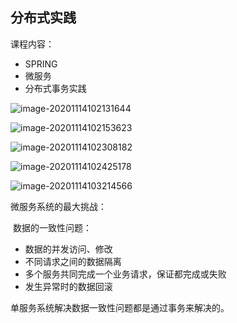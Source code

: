 ## 分布式实践

课程内容：

- SPRING
- 微服务
- 分布式事务实践

![image-20201114102131644](C:\Users\Ally\AppData\Roaming\Typora\typora-user-images\image-20201114102131644.png)

![image-20201114102153623](C:\Users\Ally\AppData\Roaming\Typora\typora-user-images\image-20201114102153623.png)

![image-20201114102308182](C:\Users\Ally\AppData\Roaming\Typora\typora-user-images\image-20201114102308182.png)

![image-20201114102425178](C:\Users\Ally\AppData\Roaming\Typora\typora-user-images\image-20201114102425178.png)

![image-20201114103214566](C:\Users\Ally\AppData\Roaming\Typora\typora-user-images\image-20201114103214566.png)

微服务系统的最大挑战：

​	数据的一致性问题：	

- 数据的并发访问、修改
- 不同请求之间的数据隔离
- 多个服务共同完成一个业务请求，保证都完成或失败
- 发生异常时的数据回滚

单服务系统解决数据一致性问题都是通过事务来解决的。





